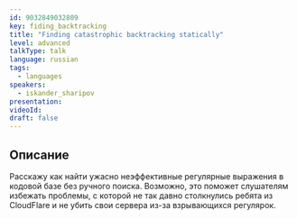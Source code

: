 ```yaml
---
id: 9032849032809
key: fiding_backtracking
title: "Finding catastrophic backtracking statically"
level: advanced
talkType: talk
language: russian
tags:
  - languages
speakers:
  - iskander_sharipov
presentation:
videoId:
draft: false
---
```


## Описание

Расскажу как найти ужасно неэффективные регулярные выражения в кодовой базе без ручного поиска. Возможно, это поможет слушателям избежать проблемы, с которой не так давно столкнулись ребята из CloudFlare и не убить свои сервера из-за взрывающихся регулярок.
